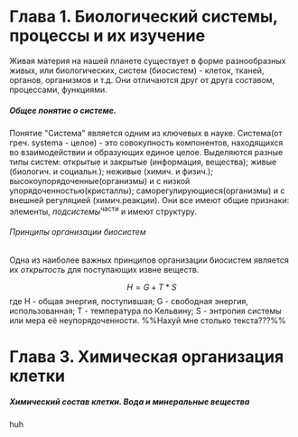 # Глава 1. Биологический системы, процессы и их изучение
Живая материя на нашей планете существует в форме разнообразных живых, или биологических, систем (биосистем) - клеток, тканей, органов, организмов и т.д. Они отличаются друг от друга составом, процессами, функциями.
##### Общее понятие о системе.
Понятие "Система" является одним из ключевых в науке.
Система(от греч. systema - целое) - это совокупность компонентов, находящихся во взаимодействии и образующих единое целое. Выделяются разные типы систем: открытые и закрытые (информация, вещества); живые (биологич. и социальн.); неживые (химич. и физич.); высокоупорядоченные(организмы) и с низкой упорядоченностью(кристаллы); саморегулирующиеся(организмы) и с внешней регуляцией (химич.реакции). Они все имеют общие признаки: элементы, *подсистемы*<sup>части</sup> и имеют структуру.

###### Принципы организации биосистем
Одна из наиболее важных принципов организации биосистем является их *открытость* для поступающих извне веществ.

$$
H=G+T*S
$$
где H - общая энергия, поступившая; G - свободная энергия, использованная; T - температура по Кельвину; S - энтропия системы или мера её неупорядоченности.
%%Нахуй мне столько текста???%%

# Глава 3. Химическая организация клетки
##### Химический состав клетки. Вода и минеральные вещества
huh